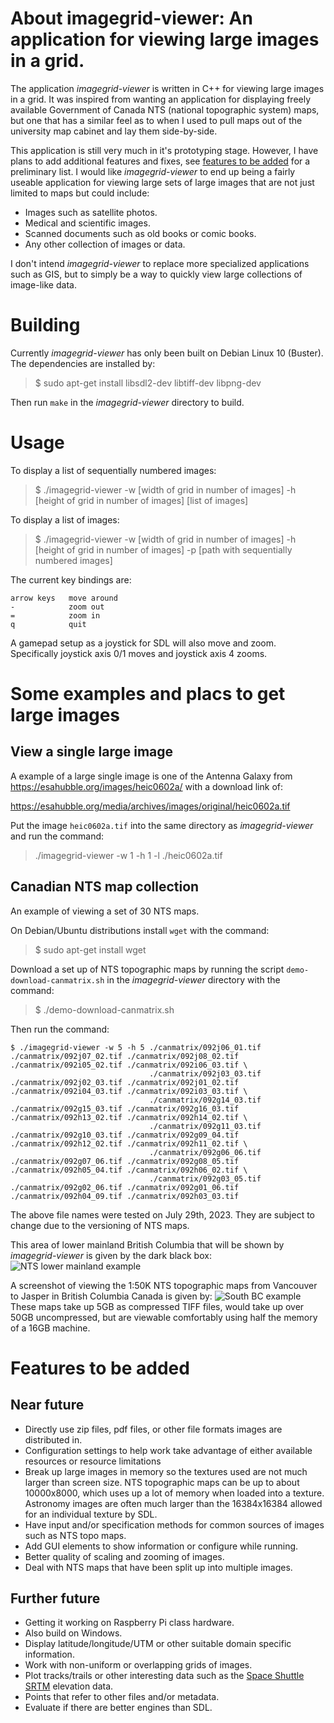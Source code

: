 # About imagegrid-viewer: An application for viewing large images in a grid.

The application *imagegrid-viewer* is written in C++ for viewing large
images in a grid.  It was inspired from wanting an application for
displaying freely available Government of Canada NTS (national
topographic system) maps, but one that has a similar feel as to when I
used to pull maps out of the university map cabinet and lay them
side-by-side.

This application is still very much in it's prototyping stage.
However, I have plans to add additional features and fixes, see
[features to be added](#features-to-be-added) for a preliminary list.
I would like *imagegrid-viewer* to end up being a fairly useable
application for viewing large sets of large images that are not just
limited to maps but could include:

- Images such as satellite photos.
- Medical and scientific images.
- Scanned documents such as old books or comic books.
- Any other collection of images or data.

I don't intend *imagegrid-viewer* to replace more specialized
applications such as GIS, but to simply be a way to quickly view large
collections of image-like data.

# Building

Currently *imagegrid-viewer* has only been built on Debian Linux 10
(Buster).  The dependencies are installed by:

> $ sudo apt-get install libsdl2-dev libtiff-dev libpng-dev

Then run `make` in the *imagegrid-viewer* directory to build.

# Usage

To display a list of sequentially numbered images:

> $ ./imagegrid-viewer -w [width of grid in number of images] -h [height of grid in number of images] [list of images]

To display a list of images:

> $ ./imagegrid-viewer -w [width of grid in number of images] -h [height of grid in number of images] -p [path with sequentially numbered images]

The current key bindings are:

```
arrow keys   move around
-            zoom out
=            zoom in
q            quit
```

A gamepad setup as a joystick for SDL will also move and zoom.
Specifically joystick axis 0/1 moves and joystick axis 4 zooms.

# Some examples and placs to get large images

## View a single large image

A example of a large single image is one of the Antenna Galaxy from
https://esahubble.org/images/heic0602a/ with a download link of:

https://esahubble.org/media/archives/images/original/heic0602a.tif

Put the image `heic0602a.tif` into the same directory as
*imagegrid-viewer* and run the command:

> ./imagegrid-viewer -w 1 -h 1 -l ./heic0602a.tif

## Canadian NTS map collection

An example of viewing a set of 30 NTS maps.

On Debian/Ubuntu distributions install `wget` with the command:

> $ sudo apt-get install wget

Download a set up of NTS topographic maps by running the script
`demo-download-canmatrix.sh` in the *imagegrid-viewer* directory with
the command:

> $ ./demo-download-canmatrix.sh


Then run the command:

```
$ ./imagegrid-viewer -w 5 -h 5 ./canmatrix/092j06_01.tif ./canmatrix/092j07_02.tif ./canmatrix/092j08_02.tif ./canmatrix/092i05_02.tif ./canmatrix/092i06_03.tif \
                               ./canmatrix/092j03_03.tif ./canmatrix/092j02_03.tif ./canmatrix/092j01_02.tif ./canmatrix/092i04_03.tif ./canmatrix/092i03_03.tif \
                               ./canmatrix/092g14_03.tif ./canmatrix/092g15_03.tif ./canmatrix/092g16_03.tif ./canmatrix/092h13_02.tif ./canmatrix/092h14_02.tif \
                               ./canmatrix/092g11_03.tif ./canmatrix/092g10_03.tif ./canmatrix/092g09_04.tif ./canmatrix/092h12_02.tif ./canmatrix/092h11_02.tif \
                               ./canmatrix/092g06_06.tif ./canmatrix/092g07_06.tif ./canmatrix/092g08_05.tif ./canmatrix/092h05_04.tif ./canmatrix/092h06_02.tif \
                               ./canmatrix/092g03_05.tif ./canmatrix/092g02_06.tif ./canmatrix/092g01_06.tif ./canmatrix/092h04_09.tif ./canmatrix/092h03_03.tif
```

The above file names were tested on July 29th, 2023.  They are subject
to change due to the versioning of NTS maps.

This area of lower mainland British Columbia that will be shown by
*imagegrid-viewer* is given by the dark black box: ![NTS lower
mainland example](./nts-example.png)

A screenshot of viewing the 1:50K NTS topographic maps from Vancouver
to Jasper in British Columbia Canada is given by: ![South BC
example](south_bc_screenshot.png) These maps take up 5GB as compressed
TIFF files, would take up over 50GB uncompressed, but are viewable
comfortably using half the memory of a 16GB machine.

# Features to be added

## Near future

- Directly use zip files, pdf files, or other file formats images are
  distributed in.
- Configuration settings to help work take advantage of either
  available resources or resource limitations
- Break up large images in memory so the textures used are not much
  larger than screen size. NTS topographic maps can be up to about
  10000x8000, which uses up a lot of memory when loaded into a
  texture.  Astronomy images are often much larger than the
  16384x16384 allowed for an individual texture by SDL.
- Have input and/or specification methods for common sources of images
  such as NTS topo maps.
- Add GUI elements to show information or configure while running.
- Better quality of scaling and zooming of images.
- Deal with NTS maps that have been split up into multiple images.

## Further future

- Getting it working on Raspberry Pi class hardware.
- Also build on Windows.
- Display latitude/longitude/UTM or other suitable domain specific
  information.
- Work with non-uniform or overlapping grids of images.
- Plot tracks/trails or other interesting data such as the [Space
  Shuttle SRTM](https://www2.jpl.nasa.gov/srtm/) elevation data.
- Points that refer to other files and/or metadata.
- Evaluate if there are better engines than SDL.
